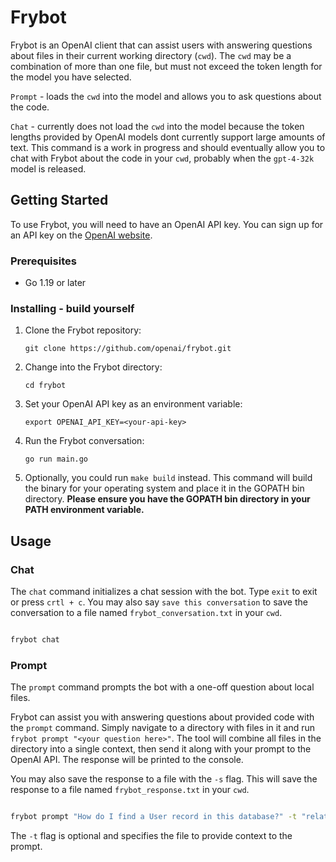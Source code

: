 # Frybot

Frybot is an OpenAI client that can assist users with answering questions about files in their current working directory (`cwd`). The `cwd` may be a combination of more than one file, but must not exceed the token length for the model you have selected. 

`Prompt` - loads the `cwd` into the model and allows you to ask questions about the code. 

`Chat` - currently does not load the `cwd` into the model because the token lengths provided by OpenAI models dont currently support large amounts of text. This command is a work in progress and should eventually allow you to chat with Frybot about the code in your `cwd`, probably when the `gpt-4-32k` model is released.

## Getting Started

To use Frybot, you will need to have an OpenAI API key. You can sign up for an API key on the [OpenAI website](https://beta.openai.com/signup/).

### Prerequisites

- Go 1.19 or later

### Installing - build yourself

1. Clone the Frybot repository:

   ```
   git clone https://github.com/openai/frybot.git
   ```

2. Change into the Frybot directory:

   ```
   cd frybot
   ```

3. Set your OpenAI API key as an environment variable:

   ```
   export OPENAI_API_KEY=<your-api-key>
   ```

4. Run the Frybot conversation:

   ```
   go run main.go
   ```

5. Optionally, you could run `make build` instead. This command will build the binary for your operating system and place it in the GOPATH bin directory. **Please ensure you have the GOPATH bin directory in your PATH environment variable.**

## Usage


### Chat

The `chat` command initializes a chat session with the bot. Type `exit` to exit or press `crtl + c`. You may also say `save this conversation` to save the conversation to a file named `frybot_conversation.txt` in your `cwd`.

```sh

frybot chat

```

### Prompt

The `prompt` command prompts the bot with a one-off question about local files.

Frybot can assist you with answering questions about provided code with the `prompt` command. Simply navigate to a directory with files in it and run `frybot prompt "<your question here>"`. The tool will combine all files in the directory into a single context, then send it along with your prompt to the OpenAI API. The response will be printed to the console.

You may also save the response to a file with the `-s` flag. This will save the response to a file named `frybot_response.txt` in your `cwd`.


```sh

frybot prompt "How do I find a User record in this database?" -t "relative/path/to/file"

```

The `-t` flag is optional and specifies the file to provide context to the prompt.
